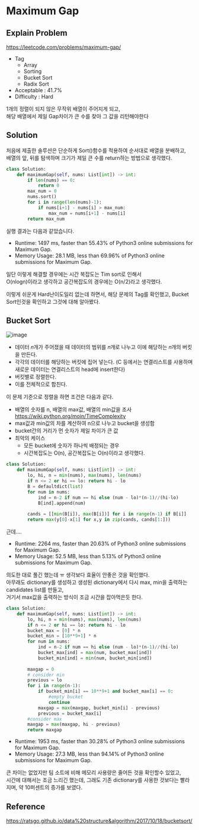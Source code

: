 # Maximum Gap

## Explain Problem

<https://leetcode.com/problems/maximum-gap/>

* Tag
  * Array
  * Sorting
  * Bucket Sort
  * Radix Sort
* Acceptable : 41.7%
* Difficulty : Hard

1개의 정렬이 되지 않은 무작위 배열이 주어지게 되고,  
해당 배열에서 제일 Gap차이가 큰 수를 찾아 그 값을 리턴해야한다

## Solution

처음에 제출한 솔루션은 단순하게 Sort()함수를 적용하여 순서대로 배열을 분배하고,  
배열의 앞, 뒤를 탐색하며 크기가 제일 큰 수를 return하는 방법으로 생각했다.

```python
class Solution:
    def maximumGap(self, nums: List[int]) -> int:
        if len(nums) == 0:
            return 0
        max_num = 0
        nums.sort()
        for i in range(len(nums)-1):
            if nums[i+1] - nums[i] > max_num:
                max_num = nums[i+1] - nums[i]
        return max_num
```

실행 결과는 다음과 같았습니다.  

* Runtime: 1497 ms, faster than 55.43% of Python3 online submissions for Maximum Gap.
* Memory Usage: 28.1 MB, less than 69.96% of Python3 online submissions for Maximum Gap.

일단 이렇게 해결할 경우에는 시간 복잡도는 Tim sort로 인해서  
O(nlogn)이라고 생각하고 공간복잡도의 경우에는 O(n/2)라고 생각했다.

이렇게 쉬운게 Hard난이도일리 없는데 하면서, 해당 문제의 Tag를 확인했고,
Bucket Sort인것을 확인하고 그것에 대해 알아봤다.

## Bucket Sort

![image](https://imgur.com/bf8nVZt)

* 데이터 𝑛개가 주어졌을 때 데이터의 범위를 𝑛개로 나누고 이에 해당하는 𝑛개의 버킷을 만든다.
* 각각의 데이터를 해당하는 버킷에 집어 넣는다. (C 등에서는 연결리스트를 사용하며 새로운 데이터는 연결리스트의 head에 insert한다)
* 버킷별로 정렬한다.
* 이를 전체적으로 합친다.

이 문제 기준으로 정렬을 하면 조건은 다음과 같다.

* 배열의 숫자를 n, 배열의 max값, 배열의 min값을 조사 <https://wiki.python.org/moin/TimeComplexity>
* max값과 min값의 차를 계산하여 n으로 나누고 bucket을 생성함
* bucket간의 거리가 먼 숫자가 제일 차이가 큰 값
* 최악의 케이스
  * 모든 bucket에 숫자가 하나씩 배정되는 경우
  * 시간복잡도는 O(n), 공간복잡도는 O(n)이라고 생각했다.

```python
class Solution:
    def maximumGap(self, nums: List[int]) -> int:
        lo, hi, n = min(nums), max(nums), len(nums)
        if n <= 2 or hi == lo: return hi - lo
        B = defaultdict(list)
        for num in nums:
            ind = n-2 if num == hi else (num - lo)*(n-1)//(hi-lo)
            B[ind].append(num)
            
        cands = [[min(B[i]), max(B[i])] for i in range(n-1) if B[i]]
        return max(y[0]-x[1] for x,y in zip(cands, cands[1:]))
```

근데....

* Runtime: 2264 ms, faster than 20.63% of Python3 online submissions for Maximum Gap.
* Memory Usage: 52.5 MB, less than 5.13% of Python3 online submissions for Maximum Gap.

의도한 대로 풀긴 했는데 ㅠ 생각보다 효율이 안좋은 것을 확인했다.  
아무래도 dictionary를 생성하고 생성된 dictionary에서 다시 max, min을 출력하는 candidates list를 만들고,  
거기서 max값을 출력하는 방식이 조금 시간을 잡아먹은듯 한다.

```python
class Solution:
    def maximumGap(self, nums: List[int]) -> int:
        lo, hi, n = min(nums), max(nums), len(nums)
        if n <= 2 or hi == lo: return hi - lo
        bucket_max = [0] * n
        bucket_min = [10**9+1] * n
        for num in nums:
            ind = n-2 if num == hi else (num - lo)*(n-1)//(hi-lo)
            bucket_max[ind] = max(num, bucket_max[ind])
            bucket_min[ind] = min(num, bucket_min[ind])
        
        maxgap = 0
        # consider min
        previous = lo
        for i in range(n-1):
            if bucket_min[i] == 10**9+1 and bucket_max[i] == 0:
                #empty bucket
                continue
            maxgap = max(maxgap, bucket_min[i] - previous)
            previous = bucket_max[i]
        #consider max
        maxgap = max(maxgap, hi - previous)
        return maxgap
```

* Runtime: 1953 ms, faster than 30.28% of Python3 online submissions for Maximum Gap.
* Memory Usage: 27.3 MB, less than 94.14% of Python3 online submissions for Maximum Gap.

큰 차이는 없었지만 팀 소트에 비해 메모리 사용량은 줄어든 것을 확인할수 있었고,  
시간에 대해서는 조금 느리긴 했는데, 그래도 기존 dictionary를 사용한 것보다는 빨라지며, 약 10퍼센트의 증가를 보였다.  

## Reference

<https://ratsgo.github.io/data%20structure&algorithm/2017/10/18/bucketsort/>
